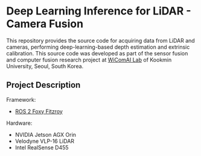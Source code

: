 # Deep Learning Inference for LiDAR - Camera Fusion

This repository provides the source code for acquiring data from LiDAR and cameras, 
performing deep-learning-based depth estimation and extrinsic calibration. 
This source code was developed as part of the sensor fusion and 
computer fusion research project at [WiComAI Lab](https://wireless.kookmin.ac.kr/) of Kookmin University, Seoul, South Korea.

## Project Description
Framework: 
* [ROS 2 Foxy Fitzroy](https://docs.ros.org/en/foxy/index.html)

Hardware:
* NVIDIA Jetson AGX Orin
* Velodyne VLP-16 LiDAR
* Intel RealSense D455